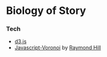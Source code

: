 # Biology of Story

### Tech

- [d3.js](http://d3js.org/)
- [Javascript-Voronoi](https://github.com/gorhill/Javascript-Voronoi) by [Raymond Hill](http://www.raymondhill.net/)